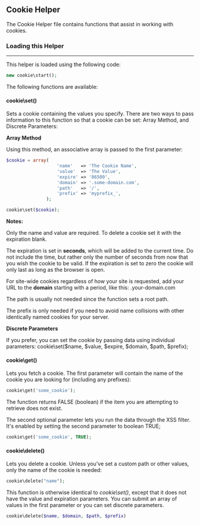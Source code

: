 ## Cookie Helper

The Cookie Helper file contains functions that assist in working with cookies.

### Loading this Helper

------

This helper is loaded using the following code:

```php
new cookie\start();
```

The following functions are available:

#### cookie\set()

Sets a cookie containing the values you specify. There are two ways to pass information to this function so that a cookie can be set: Array Method, and Discrete Parameters:

<b>Array Method</b>

Using this method, an associative array is passed to the first parameter:

```php
$cookie = array(
                   'name'   => 'The Cookie Name',
                   'value'  => 'The Value',
                   'expire' => '86500',
                   'domain' => '.some-domain.com',
                   'path'   => '/',
                   'prefix' => 'myprefix_',
               );

cookie\set($cookie); 
```

<b>Notes:</b>

Only the name and value are required. To delete a cookie set it with the expiration blank.

The expiration is set in <b>seconds</b>, which will be added to the current time. Do not include the time, but rather only the number of seconds from now that you wish the cookie to be valid. If the expiration is set to zero the cookie will only last as long as the browser is open.

For site-wide cookies regardless of how your site is requested, add your URL to the <b>domain</b> starting with a period, like this: .your-domain.com

The path is usually not needed since the function sets a root path.

The prefix is only needed if you need to avoid name collisions with other identically named cookies for your server.

<b>Discrete Parameters</b>

If you prefer, you can set the cookie by passing data using individual parameters:
cookie\set($name, $value, $expire, $domain, $path, $prefix);

#### cookie\get()

Lets you fetch a cookie. The first parameter will contain the name of the cookie you are looking for (including any prefixes):

```php
cookie\get('some_cookie');
```

The function returns FALSE (boolean) if the item you are attempting to retrieve does not exist.

The second optional parameter lets you run the data through the XSS filter. It's enabled by setting the second parameter to boolean TRUE;

```php
cookie\get('some_cookie', TRUE);
```

#### cookie\delete()

Lets you delete a cookie. Unless you've set a custom path or other values, only the name of the cookie is needed:

```php
cookie\delete("name");
```

This function is otherwise identical to <dfn>cookie\set()</dfn>, except that it does not have the value and expiration parameters. You can submit an array of values in the first parameter or you can set discrete parameters.

```php
cookie\delete($name, $domain, $path, $prefix)
```